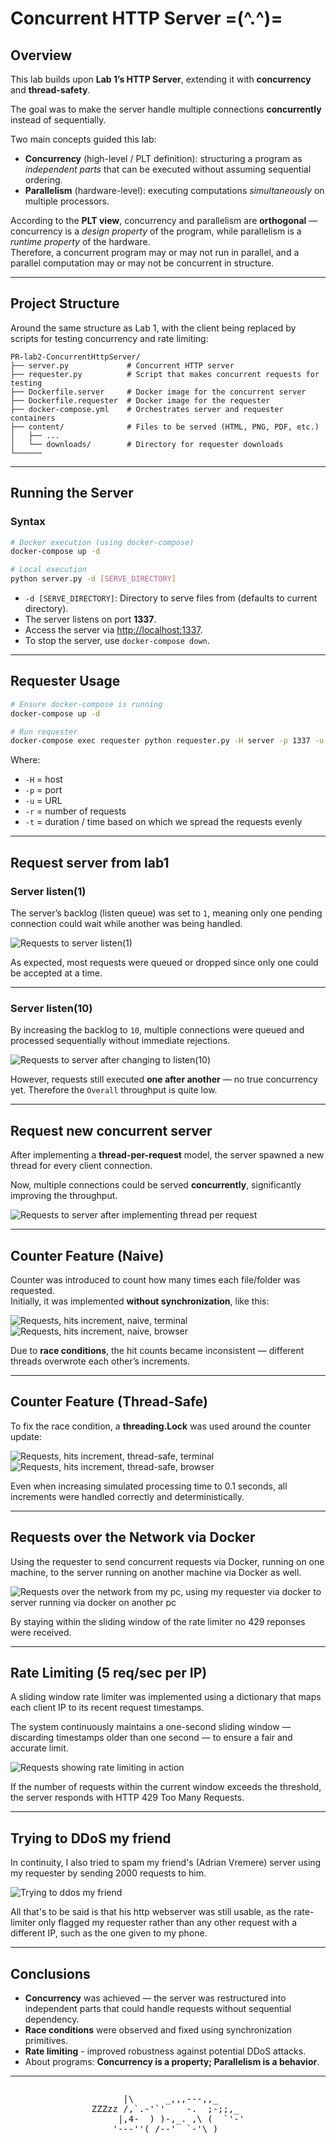 # Concurrent HTTP Server =(^.^)=

## Overview

This lab builds upon **Lab 1’s HTTP Server**, extending it with **concurrency** and **thread-safety**.  

The goal was to make the server handle multiple connections **concurrently** instead of sequentially.  

Two main concepts guided this lab:
- **Concurrency** (high-level / PLT definition): structuring a program as *independent parts* that can be executed without assuming sequential ordering.
- **Parallelism** (hardware-level): executing computations *simultaneously* on multiple processors.

According to the **PLT view**, concurrency and parallelism are **orthogonal** — concurrency is a *design property* of the program, while parallelism is a *runtime property* of the hardware.  
Therefore, a concurrent program may or may not run in parallel, and a parallel computation may or may not be concurrent in structure.

---

## Project Structure

Around the same structure as Lab 1, with the client being replaced by scripts for testing concurrency and rate limiting:

```
PR-lab2-ConcurrentHttpServer/
├── server.py             # Concurrent HTTP server
├── requester.py          # Script that makes concurrent requests for testing
├── Dockerfile.server     # Docker image for the concurrent server
├── Dockerfile.requester  # Docker image for the requester
├── docker-compose.yml    # Orchestrates server and requester containers
├── content/              # Files to be served (HTML, PNG, PDF, etc.)
│   ├── ...
│   └── downloads/        # Directory for requester downloads
└──────
```

---

## Running the Server

### Syntax

```bash
# Docker execution (using docker-compose)
docker-compose up -d

# Local execution
python server.py -d [SERVE_DIRECTORY]
```

- `-d [SERVE_DIRECTORY]`: Directory to serve files from (defaults to current directory).  
- The server listens on port **1337**.  
- Access the server via [http://localhost:1337](http://localhost:1337).  
- To stop the server, use `docker-compose down`.

---

## Requester Usage

```bash
# Ensure docker-compose is running
docker-compose up -d

# Run requester
docker-compose exec requester python requester.py -H server -p 1337 -u ./ -r 20 -t 4.1
```

Where:
- `-H` = host  
- `-p` = port  
- `-u` = URL  
- `-r` = number of requests  
- `-t` = duration / time based on which we spread the requests evenly

---

## Request server from lab1
### Server listen(1)

The server’s backlog (listen queue) was set to `1`, meaning only one pending connection could wait while another was being handled.

<img src="https://files.catbox.moe/vn6ujg.png" alt="Requests to server listen(1)" />

As expected, most requests were queued or dropped since only one could be accepted at a time.

---

### Server listen(10)

By increasing the backlog to `10`, multiple connections were queued and processed sequentially without immediate rejections.

<img src="https://files.catbox.moe/waorkd.png" alt="Requests to server after changing to listen(10)" />

However, requests still executed **one after another** — no true concurrency yet. Therefore the `Overall` throughput is quite low.

---

## Request new concurrent server

After implementing a **thread-per-request** model, the server spawned a new thread for every client connection.

Now, multiple connections could be served **concurrently**, significantly improving the throughput.

<img src="https://files.catbox.moe/lai7gg.png" alt="Requests to server after implementing thread per request" />


---

## Counter Feature (Naive)

Counter was introduced to count how many times each file/folder was requested.  
Initially, it was implemented **without synchronization**, like this:


<img src="https://files.catbox.moe/i9f1ix.png" alt="Requests, hits increment, naive, terminal" />
<img src="https://files.catbox.moe/oplxen.png" alt="Requests, hits increment, naive, browser" />

Due to **race conditions**, the hit counts became inconsistent — different threads overwrote each other’s increments.

---

## Counter Feature (Thread-Safe)

To fix the race condition, a **threading.Lock** was used around the counter update:

<img src="https://files.catbox.moe/jemeek.png" alt="Requests, hits increment, thread-safe, terminal" />
<img src="https://files.catbox.moe/5zt6cw.png" alt="Requests, hits increment, thread-safe, browser" />

Even when increasing simulated processing time to 0.1 seconds, all increments were handled correctly and deterministically.

---

## Requests over the Network via Docker

Using the requester to send concurrent requests via Docker, running on one machine, to the server running on another machine via Docker as well.

<img src="content/over_docker.jpg" alt="Requests over the network from my pc, using my requester via docker to server running via docker on another pc" />

By staying within the sliding window of the rate limiter no 429 reponses were received.

---

## Rate Limiting (5 req/sec per IP)

A sliding window rate limiter was implemented using a dictionary that maps each client IP to its recent request timestamps.

The system continuously maintains a one-second sliding window — discarding timestamps older than one second — to ensure a fair and accurate limit.


<img src="content/rate_limit.png" alt="Requests showing rate limiting in action" />

If the number of requests within the current window exceeds the threshold, the server responds with HTTP 429 Too Many Requests.

---

## Trying to DDoS my friend

In continuity, I also tried to spam my friend's (Adrian Vremere) server using my requester by sending 2000 requests to him.


<img src="content/friend_ddos.png" alt="Trying to ddos my friend" />


All that's to be said is that his http webserver was still usable, as the rate-limiter only flagged my requester rather than any other request with a different IP, such as the one given to my phone.

---

## Conclusions

- **Concurrency** was achieved — the server was restructured into independent parts that could handle requests without sequential dependency.
- **Race conditions** were observed and fixed using synchronization primitives.
- **Rate limiting** - improved robustness against potential DDoS attacks.
- About programs: **Concurrency is a property; Parallelism is a behavior**.

---

<div style="display: flex; justify-content: center;">
<pre style="background: none;">
      |\      _,,,---,,_
ZZZzz /,`.-'`'    -.  ;-;;,_
     |,4-  ) )-,_. ,\ (  `'-'
    '---''(_/--'  `-'\_)</pre>
</div>
